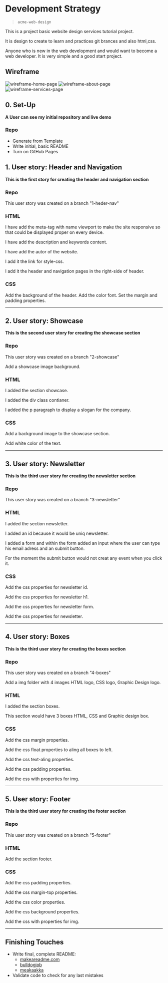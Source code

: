 # Development Strategy

> `acme-web-design`


This is a project basic website design services tutorial project.

It is design  to create  to learn and practices git brances and also html,css.

Anyone who is new in the web development and would want to become a web developer. It is very simple and a good start project.

## Wireframe

<!-- include a wireframe for your project in this repository, and display it here -->
<!-- wireframe.cc is a good site for getting started with wireframes -->
![wireframe-home-page](./wireframes/Home-page.png)
![wireframe-about-page](./wireframes/About-page.png)
![wireframe-services-page](./wireframes/Services-page.png)

## 0. Set-Up

__A User can see my initial repository and live demo__

### Repo

- Generate from Template
- Write initial, basic README
- Turn on GitHub Pages

## 1. User story: Header and Navigation


__This is the first story for creating the header and navigation section__

### Repo


This user story was created on a branch  "1-heder-nav"

### HTML


I have add the meta-tag with name viewport to make the site responsive so that could be displayed proper on every device.

I have add the description and keywords content.

I have add the autor of the website.

I add it the link for style-css.

I add it the header  and navigation pages in the right-side of header.


### CSS
 Add  the background of the header.
 Add the color font.
 Set the margin and padding properties.

---

## 2. User story: Showcase


__This is the second user story for creating the showcase section__

### Repo


This user story was created on a branch  "2-showcase"

Add a showcase image background.

### HTML

I added the section showcase.

I added the div class contianer.

I added the p paragraph to display a slogan for the company.


### CSS

Add a background image to the showcase section.

Add white color of the text. 


---

## 3. User story: Newsletter

__This is the third user story for creating the newsletter section__

### Repo


This user story was created on a branch  "3-newsletter"


### HTML

I added the section newsletter.

I added an id because it would be uniq newsletter.

I added a form and within the form added an input where the user can type his email adress and an submit button. 

For the moment the submit button would not creat any event when you click it.


### CSS

Add the  css properties for newsletter id.

Add the  css properties for newsletter h1.

Add the  css properties for newsletter form.

Add the  css properties for newsletter.



---

## 4. User story: Boxes

__This is the third user story for creating the boxes section__

### Repo


This user story was created on a branch  "4-boxes"

Add a img folder with 4 images HTML logo, CSS logo, Graphic Design logo.

### HTML

I added the section boxes.

This section would have 3 boxes HTML, CSS and Graphic design box.




### CSS

Add the  css margin properties.

Add the  css float properties to aling all boxes to left.

Add the  css text-aling properties.

Add the  css padding properties.

Add the css with properties for img.

---

## 5. User story: Footer

__This is the third user story for creating the footer section__

### Repo


This user story was created on a branch  "5-footer"



### HTML

 Add the section footer.






### CSS

Add the  css padding properties.

Add the  css margin-top properties.

Add the  css color properties.

Add the  css background properties.

Add the css with properties for img.

---







## Finishing Touches

- Write final, complete README:
  - [makeareadme.com](https://www.makeareadme.com/)
  - [bulldogjob](https://bulldogjob.com/news/449-how-to-write-a-good-readme-for-your-github-project)
  - [meakaakka](https://medium.com/@meakaakka/a-beginners-guide-to-writing-a-kickass-readme-7ac01da88ab3)
- Validate code to check for any last mistakes

